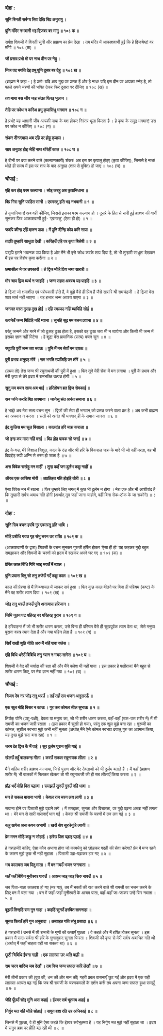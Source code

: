 ### दोहा :

#### सुनि बिनती सर्बग्य सिव देखि बिप्र अनुरागु ।
#### पुनि मंदिर नभबानी भइ द्विजबर बर मागु ॥ १०८ क ॥

सर्वज्ञ शिवजी ने विनती सुनी और ब्राह्मण का प्रेम देखा । तब मंदिर में आकाशवाणी हुई कि हे द्विजश्रेष्ठ! वर माँगो ॥ १०८ (क) ॥

#### जौं प्रसन्न प्रभो मो पर नाथ दीन पर नेहु ।
#### निज पद भगति देइ प्रभु पुनि दूसर बर देहु ॥ १०८ ख ॥

(ब्राह्मण ने कहा - ) हे प्रभो! यदि आप मुझ पर प्रसन्न हैं और हे नाथ! यदि इस दीन पर आपका स्नेह है, तो पहले अपने चरणों की भक्ति देकर फिर दूसरा वर दीजिए ॥ १०८ (ख) ॥

#### तव माया बस जीव जड़ संतत फिरइ भुलान ।
#### तेहि पर क्रोध न करिअ प्रभु कृपासिंधु भगवान ॥ १०८ ग ॥

हे प्रभो! यह अज्ञानी जीव आपकी माया के वश होकर निरंतर भूला फिरता है । हे कृपा के समुद्र भगवान्! उस पर क्रोध न कीजिए ॥ १०८ (ग) ॥

#### संकर दीनदयाल अब एहि पर होहु कृपाल ।
#### साप अनुग्रह होइ जेहिं नाथ थोरेहीं काल ॥ १०८ घ ॥

हे दीनों पर दया करने वाले (कल्याणकारी) शंकर! अब इस पर कृपालु होइए (कृपा कीजिए), जिससे हे नाथ! थोड़े ही समय में इस पर शाप के बाद अनुग्रह (शाप से मुक्ति) हो जाए ॥ १०८ (घ) ॥

### चौपाई :

#### एहि कर होइ परम कल्याना । सोइ करहु अब कृपानिधाना ॥
#### बिप्र गिरा सुनि परहित सानी । एवमस्तु इति भइ नभबानी ॥ १ ॥

हे कृपानिधान! अब वही कीजिए, जिससे इसका परम कल्याण हो । दूसरे के हित से सनी हुई ब्राह्मण की वाणी सुनकर फिर आकाशवाणी हुई- ‘एवमस्तु’ (ऐसा ही हो) ॥ १ ॥

#### जदपि कीन्ह एहिं दारुन पापा । मैं पुनि दीन्हि कोप करि सापा ॥
#### तदपि तुम्हारि साधुता देखी । करिहउँ एहि पर कृपा बिसेषी ॥ २ ॥

यद्यपि इसने भयानक पाप किया है और मैंने भी इसे क्रोध करके शाप दिया है, तो भी तुम्हारी साधुता देखकर मैं इस पर विशेष कृपा करूँगा ॥ २ ॥

#### छमासील जे पर उपकारी । ते द्विज मोहि प्रिय जथा खरारी ॥
#### मोर श्राप द्विज ब्यर्थ न जाइहि । जन्म सहस अवस्य यह पाइहि ॥ ३ ॥

हे द्विज! जो क्षमाशील एवं परोपकारी होते हैं, वे मुझे वैसे ही प्रिय हैं जैसे खरारि श्री रामचंद्रजी । हे द्विज! मेरा शाप व्यर्थ नहीं जाएगा । यह हजार जन्म अवश्य पाएगा ॥ ३ ॥

#### जनमत मरत दुसह दुख होई । एहि स्वल्पउ नहिं ब्यापिहि सोई ॥
#### कवनेउँ जन्म मिटिहि नहिं ग्याना । सुनहि सूद्र मम बचन प्रवाना ॥ ४ ॥

परंतु जन्मने और मरने में जो दुःसह दुःख होता है, इसको वह दुःख जरा भी न व्यापेगा और किसी भी जन्म में इसका ज्ञान नहीं मिटेगा । हे शूद्र! मेरा प्रामाणिक (सत्य) वचन सुन ॥ ४ ॥

#### रघुपति पुरीं जन्म तव भयऊ । पुनि मैं मम सेवाँ मन दयऊ ॥
#### पुरी प्रभाव अनुग्रह मोरें । राम भगति उपजिहि उर तोरें ॥ ५ ॥

(प्रथम तो) तेरा जन्म श्री रघुनाथजी की पुरी में हुआ । फिर तूने मेरी सेवा में मन लगाया । पुरी के प्रभाव और मेरी कृपा से तेरे हृदय में रामभक्ति उत्पन्न होगी ॥ ५ ॥

#### सुनु मम बचन सत्य अब भाई । हरितोषन ब्रत द्विज सेवकाई ॥
#### अब जनि करहि बिप्र अपमाना । जानेसु संत अनंत समाना ॥ ६ ॥

हे भाई! अब मेरा सत्य वचन सुन । द्विजों की सेवा ही भगवान् को प्रसन्न करने वाला व्रत है । अब कभी ब्राह्मण का अपमान न करना । संतों को अनंत श्री भगवान् ही के समान जानना ॥ ६ ॥

#### इंद्र कुलिस मम सूल बिसाला । कालदंड हरि चक्र कराला ॥
#### जो इन्ह कर मारा नहिं मरई । बिप्र द्रोह पावक सो जरई ॥ ७ ॥

इंद्र के वज्र, मेरे विशाल त्रिशूल, काल के दंड और श्री हरि के विकराल चक्र के मारे भी जो नहीं मरता, वह भी विप्रद्रोह रूपी अग्नि से भस्म हो जाता है ॥ ७ ॥

#### अस बिबेक राखेहु मन माहीं । तुम्ह कहँ जग दुर्लभ कछु नाहीं ॥
#### औरउ एक आसिषा मोरी । अप्रतिहत गति होइहि तोरी ॥ ८ ॥

ऐसा विवेक मन में रखना । फिर तुम्हारे लिए जगत् में कुछ भी दुर्लभ न होगा । मेरा एक और भी आशीर्वाद है कि तुम्हारी सर्वत्र अबाध गति होगी (अर्थात् तुम जहाँ जाना चाहोगे, वहीं बिना रोक-टोक के जा सकोगे) ॥ ८ ॥

### दोहा :

#### सुनि सिव बचन हरषि गुर एवमस्तु इति भाषि ।
#### मोहि प्रबोधि गयउ गृह संभु चरन उर राखि ॥ १०९ क ॥

(आकाशवाणी के द्वारा) शिवजी के वचन सुनकर गुरुजी हर्षित होकर ‘ऐसा ही हो’ यह कहकर मुझे बहुत समझाकर और शिवजी के चरणों को हृदय में रखकर अपने घर गए ॥ १०९ (क) ॥

#### प्रेरित काल बिंधि गिरि जाइ भयउँ मैं ब्याल ।
#### पुनि प्रयास बिनु सो तनु तजेउँ गएँ कछु काल ॥ १०९ ख ॥

काल की प्रेरणा से मैं विन्ध्याचल में जाकर सर्प हुआ । फिर कुछ काल बीतने पर बिना ही परिश्रम (कष्ट) के मैंने वह शरीर त्याग दिया । १०९ (ख) ॥

#### जोइ तनु धरउँ तजउँ पुनि अनायास हरिजान ।
#### जिमि नूतन पट पहिरइ नर परिहरइ पुरान ॥ १०९ ग ॥

हे हरिवाहन! मैं जो भी शरीर धारण करता, उसे बिना ही परिश्रम वैसे ही सुखपूर्वक त्याग देता था, जैसे मनुष्य पुराना वस्त्र त्याग देता है और नया पहिन लेता है ॥ १०९ (ग) ॥

#### सिवँ राखी श्रुति नीति अरु मैं नहिं पावा क्लेस ।
#### एहि बिधि धरेउँ बिबिधि तनु ग्यान न गयउ खगेस ॥ १०९ घ ॥

शिवजी ने वेद की मर्यादा की रक्षा की और मैंने क्लेश भी नहीं पाया । इस प्रकार हे पक्षीराज! मैंने बहुत से शरीर धारण किए, पर मेरा ज्ञान नहीं गया ॥ १०९ (घ) ॥

### चौपाई :

#### त्रिजग देव नर जोइ तनु धरउँ । तहँ तहँ राम भजन अनुसरऊँ ॥
#### एक सूल मोहि बिसर न काऊ । गुर कर कोमल सील सुभाऊ ॥ १ ॥

तिर्यक् योनि (पशु-पक्षी), देवता या मनुष्य का, जो भी शरीर धारण करता, वहाँ-वहाँ (उस-उस शरीर में) मैं श्री रामजी का भजन जारी रखता । (इस प्रकार मैं सुखी हो गया), परंतु एक शूल मुझे बना रहा । गुरुजी का कोमल, सुशील स्वभाव मुझे कभी नहीं भूलता (अर्थात् मैंने ऐसे कोमल स्वभाव दयालु गुरु का अपमान किया, यह दुःख मुझे सदा बना रहा) ॥ १ ॥

#### चरम देह द्विज कै मैं पाई । सुर दुर्लभ पुरान श्रुति गाई ॥
#### खेलउँ तहूँ बालकन्ह मीला । करउँ सकल रघुनायक लीला ॥ २ ॥

मैंने अंतिम शरीर ब्राह्मण का पाया, जिसे पुराण और वेद देवताओं को भी दुर्लभ बताते हैं । मैं वहाँ (ब्राह्मण शरीर में) भी बालकों में मिलकर खेलता तो श्री रघुनाथजी की ही सब लीलाएँ किया करता ॥ २ ॥

#### प्रौढ़ भएँ मोहि पिता पढ़ावा । समझउँ सुनउँ गुनउँ नहिं भावा ॥
#### मन ते सकल बासना भागी । केवल राम चरन लय लागी ॥ ३ ॥

सयाना होने पर पिताजी मुझे पढ़ाने लगे । मैं समझता, सुनता और विचारता, पर मुझे पढ़ना अच्छा नहीं लगता था । मेरे मन से सारी वासनाएँ भाग गईं । केवल श्री रामजी के चरणों में लव लग गई ॥ ३ ॥

#### कहु खगेस अस कवन अभागी । खरी सेव सुरधेनुहि त्यागी ॥
#### प्रेम मगन मोहि कछु न सोहाई । हारेउ पिता पढ़ाइ पढ़ाई ॥ ४ ॥

हे गरुड़जी! कहिए, ऐसा कौन अभागा होगा जो कामधेनु को छोड़कर गदही की सेवा करेगा? प्रेम में मग्न रहने के कारण मुझे कुछ भी नहीं सुहाता । पिताजी पढ़ा-पढ़ाकर हार गए ॥ ४ ॥

#### भय कालबस जब पितु माता । मैं बन गयउँ भजन जनत्राता ॥
#### जहँ जहँ बिपिन मुनीस्वर पावउँ । आश्रम जाइ जाइ सिरु नावउँ ॥ ५ ॥

जब पिता-माता कालवश हो गए (मर गए), तब मैं भक्तों की रक्षा करने वाले श्री रामजी का भजन करने के लिए वन में चला गया । वन में जहाँ-जहाँ मुनीश्वरों के आश्रम पाता, वहाँ-वहाँ जा-जाकर उन्हें सिर नवाता ॥ ५ ॥

#### बूझउँ तिन्हहि राम गुन गाहा । कहहिं सुनउँ हरषित खगनाहा ॥
#### सुनत फिरउँ हरि गुन अनुबादा । अब्याहत गति संभु प्रसादा ॥ ६ ॥

हे गरुड़जी ! उनसे मैं श्री रामजी के गुणों की कथाएँ पूछता । वे कहते और मैं हर्षित होकर सुनता । इस प्रकार मैं सदा-सर्वदा श्री हरि के गुणानुवाद सुनता फिरता । शिवजी की कृपा से मेरी सर्वत्र अबाधित गति थी (अर्थात् मैं जहाँ चाहता वहीं जा सकता था) ॥ ६ ॥

#### छूटी त्रिबिधि ईषना गाढ़ी । एक लालसा उर अति बाढ़ी ॥
#### राम चरन बारिज जब देखौं । तब निज जन्म सफल करि लेखौं ॥ ७ ॥

मेरी तीनों प्रकार की (पुत्र की, धन की और मान की) गहरी प्रबल वासनाएँ छूट गईं और हृदय में एक यही लालसा अत्यंत बढ़ गई कि जब श्री रामजी के चरणकमलों के दर्शन करूँ तब अपना जन्म सफल हुआ समझूँ ॥ ७ ॥

#### जेहि पूँछउँ सोइ मुनि अस कहई । ईस्वर सर्ब भूतमय अहई ॥
#### निर्गुन मत नहिं मोहि सोहाई । सगुन ब्रह्म रति उर अधिकाई ॥ ८ ॥

जिनसे मैं पूछता, वे ही मुनि ऐसा कहते कि ईश्वर सर्वभूतमय है । यह निर्गुण मत मुझे नहीं सुहाता था । हृदय में सगुण ब्रह्म पर प्रीति बढ़ रही थी ॥ ८ ॥
